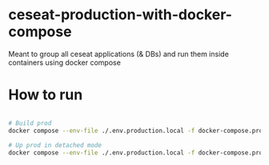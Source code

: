 # ceseat-production-with-docker-compose
Meant to group all ceseat applications (&amp; DBs) and run them inside containers using docker compose

# How to run

```bash

# Build prod
docker compose --env-file ./.env.production.local -f docker-compose.prod.yml build

# Up prod in detached mode
docker compose --env-file ./.env.production.local -f docker-compose.prod.yml up -d
```
